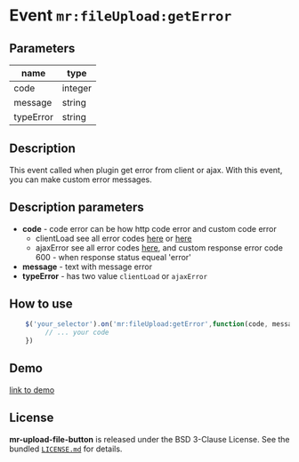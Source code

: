 
# Event `mr:fileUpload:getError`

## Parameters

| name            | type             |
| -----------     | ---------------- |
| code            | integer          |
| message         | string           |
| typeError       | string           |


## Description

This event called when plugin get error from client or ajax. With this event, you can make custom error messages.

## Description parameters
- **code** - code error can be how http code error and custom  code error
  - clientLoad see all error codes [here](https://developer.mozilla.org/uk/docs/Web/API/FileError) or [here](https://www.dartdocs.org/documentation/controls_and_panels/0.8.0/controls_and_panels/FileError/ABORT_ERR-constant.html)
  - ajaxError  see all error codes [here](https://en.wikipedia.org/wiki/List_of_HTTP_status_codes), and custom response error code 600 - when response status equeal 'error'
- **message** - text with message error
- **typeError** - has two value `clientLoad` or `ajaxError`


## How to use

```js
    $('your_selector').on('mr:fileUpload:getError',function(code, message, typeError){
         // ... your code 
    })
```

## Demo
[link to demo]()

## License

**mr-upload-file-button** is released under the BSD 3-Clause License. See the bundled [`LICENSE.md`](/LICENSE.md) for details.
